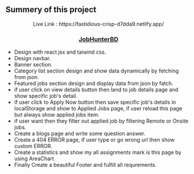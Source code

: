 ## Summery of this project

<p align="center">Live Link : https://fastidious-crisp-d7dda9.netlify.app/ <p />
  <h3 align="center"><a href="https://fastidious-crisp-d7dda9.netlify.app/">JobHunterBD</a></h3>
  
  * Design with react jsx and taiwind css.
  * Design navbar.
  * Banner section.
  * Category list section design and show data dynamically by fetching from json.
  * Featured jobs section design and display data from json by fatch.
  * if user click on view details button then land to job details page and show specific job's detail.
  * if user click to Apply Now button then save specific job's details in localStorage and show to Applied Jobs page, if user reload this page but always show applied jobs item.
  * if user want then they filter out applied job by filtering Remote or Onsite jobs.
  * Create a blogs page and write some question answer.
  * Create a 404 ERROR page, if user type or go wrong url then show custom ERROR.
  * Create a statistics and show my all assignments mark is this page by using AreaChart.
  * Finally Create a beautiful Footer and fulfill all requrements.
